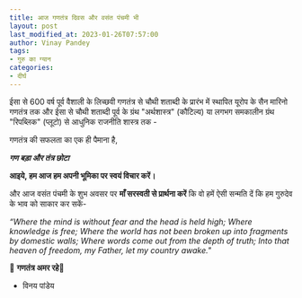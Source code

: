 ```yaml
---
title: आज गणतंत्र दिवस और वसंत पंचमी भी
layout: post
last_modified_at: 2023-01-26T07:57:00
author: Vinay Pandey
tags:
- गुरु का ग्यान
categories:
- दीर्घ
---
```

ईसा से 600 वर्ष पूर्व वैशाली के लिच्छवी गणतंत्र से चौथी शताब्दी के प्रारंभ में स्थापित यूरोप के सैन मारिनो गणतंत्र तक
और 
ईसा से चौथी शताब्दी पूर्व के ग्रंथ "अर्थशास्त्र" (कौटिल्य) या लगभग समकालीन ग्रंथ "रिपब्लिक" (प्लूटो) से आधुनिक राजनीति शास्त्र तक -

गणतंत्र की सफलता का एक ही पैमाना है,

***गण बड़ा और तंत्र छोटा***

**आइये, हम आज हम अपनी भूमिका पर स्वयं विचार करें।**

और आज वसंत पंचमी के शुभ अवसर पर **माँ सरस्वती से प्रार्थना करें** कि वो हमें ऐसी सन्मति दें कि हम गुरुदेव के भाव को साकार कर सकें- 

*“Where the mind is without fear and the head is held high;*
*Where knowledge is free;*
*Where the world has not been broken up into fragments by domestic walls;*
*Where words come out from the depth of truth;*
*Into that heaven of freedom, my Father, let my country awake."*

🙏 **गणतंत्र अमर रहे**🙏

- विनय पांडेय


